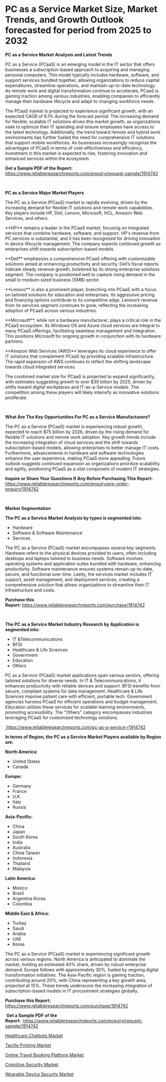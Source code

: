 <p><h1>PC as a Service Market Size, Market Trends, and Growth Outlook forecasted for period from 2025 to 2032</h1></p><p><strong>PC as a Service Market Analysis and Latest Trends</strong></p>
<p><p>PC as a Service (PCaaS) is an emerging model in the IT sector that offers businesses a subscription-based approach to acquiring and managing personal computers. This model typically includes hardware, software, and support services bundled together, allowing organizations to reduce capital expenditures, streamline operations, and maintain up-to-date technology. As remote work and digital transformation continue to accelerate, PCaaS is gaining traction among various industries, enabling companies to efficiently manage their hardware lifecycle and adapt to changing workforce needs.</p><p>The PCaaS market is projected to experience significant growth, with an expected CAGR of 6.1% during the forecast period. The increasing demand for flexible, scalable IT solutions drives this market growth, as organizations seek to optimize their IT spending and ensure employees have access to the latest technology. Additionally, the trend toward remote and hybrid work environments has further fueled the need for comprehensive IT solutions that support mobile workforces. As businesses increasingly recognize the advantages of PCaaS in terms of cost-effectiveness and efficiency, investment in this market is expected to rise, fostering innovation and enhanced services within the ecosystem.</p></p>
<p><strong>Get a Sample PDF of the Report:&nbsp;</strong> <a href="https://www.reliableresearchreports.com/enquiry/request-sample/1914742?utm_campaign=41&utm_medium=2&utm_source=Github&utm_content=ia&utm_term=10032025&utm_id=pc-as-a-service">https://www.reliableresearchreports.com/enquiry/request-sample/1914742</a></p>
<p>&nbsp;</p>
<p><strong>PC as a Service Major Market Players</strong></p>
<p><p>The PC as a Service (PCaaS) market is rapidly evolving, driven by the increasing demand for flexible IT solutions and remote work capabilities. Key players include HP, Dell, Lenovo, Microsoft, HCL, Amazon Web Services, and others.</p><p>**HP** remains a leader in the PCaaS market, focusing on integrated services that combine hardware, software, and support. HP's revenue from PC services is substantial, and it has been recognized for driving innovation in device lifecycle management. The company expects continued growth as enterprises shift towards subscription-based models.</p><p>**Dell** emphasizes a comprehensive PCaaS offering with customizable solutions aimed at enhancing productivity and security. Dell’s fiscal reports indicate steady revenue growth, bolstered by its strong enterprise solutions segment. The company is positioned well to capture rising demand in the small to medium-sized business (SMB) sector.</p><p>**Lenovo** is also a prominent player, branching into PCaaS with a focus on tailored solutions for education and enterprises. Its aggressive pricing and financing options contribute to its competitive edge. Lenovo’s revenue from its services segment continues to grow, reflecting the increasing adoption of PCaaS across various industries.</p><p>**Microsoft**, while not a hardware manufacturer, plays a critical role in the PCaaS ecosystem. Its Windows OS and Azure cloud services are integral to many PCaaS offerings, facilitating seamless management and integration. This positions Microsoft for ongoing growth in conjunction with its hardware partners.</p><p>**Amazon Web Services (AWS)** leverages its cloud experience to offer IT solutions that complement PCaaS by providing scalable infrastructure. The rapid expansion of AWS continues to reflect the shifting landscape towards cloud integrated services.</p><p>The combined market size for PCaaS is projected to expand significantly, with estimates suggesting growth to over $30 billion by 2025, driven by shifts toward digital workplaces and IT-as-a-Service models. The competition among these players will likely intensify as innovative solutions proliferate.</p></p>
<p>&nbsp;</p>
<p><strong>What Are The Key Opportunities For PC as a Service Manufacturers?</strong></p>
<p><p>The PC as a Service (PCaaS) market is experiencing robust growth, expected to reach $75 billion by 2026, driven by the rising demand for flexible IT solutions and remote work adoption. Key growth trends include the increasing integration of cloud services and the shift towards subscription-based models, allowing enterprises to better manage IT costs. Furthermore, advancements in hardware and software technologies enhance the user experience, making PCaaS more appealing. Future outlook suggests continued expansion as organizations prioritize scalability and agility, positioning PCaaS as a vital component of modern IT strategies.</p></p>
<p><strong>Inquire or Share Your Questions If Any Before Purchasing This Report:</strong> <a href="https://www.reliableresearchreports.com/enquiry/pre-order-enquiry/1914742?utm_campaign=41&utm_medium=2&utm_source=Github&utm_content=ia&utm_term=10032025&utm_id=pc-as-a-service">https://www.reliableresearchreports.com/enquiry/pre-order-enquiry/1914742</a></p>
<p>&nbsp;</p>
<p><strong>Market Segmentation</strong></p>
<p><strong>The PC as a Service Market Analysis by types is segmented into:</strong></p>
<p><ul><li>Hardware</li><li>Software & Software Maintenance</li><li>Services</li></ul></p>
<p><p>The PC as a Service (PCaaS) market encompasses several key segments. Hardware refers to the physical devices provided to users, often including desktops and laptops tailored to business needs. Software involves operating systems and application suites bundled with hardware, enhancing productivity. Software maintenance ensures systems remain up-to-date, secure, and functional over time. Lastly, the services market includes IT support, asset management, and deployment services, creating a comprehensive solution that allows organizations to streamline their IT infrastructure and costs.</p></p>
<p><strong>Purchase this Report:&nbsp;</strong><a href="https://www.reliableresearchreports.com/purchase/1914742?utm_campaign=41&utm_medium=2&utm_source=Github&utm_content=ia&utm_term=10032025&utm_id=pc-as-a-service">https://www.reliableresearchreports.com/purchase/1914742</a></p>
<p>&nbsp;</p>
<p><strong>The PC as a Service Market Industry Research by Application is segmented into:</strong></p>
<p><ul><li>IT &Telecommunications</li><li>BFSI</li><li>Healthcare & Life Sciences</li><li>Government</li><li>Education</li><li>Others</li></ul></p>
<p><p>PC as a Service (PCaaS) market applications span various sectors, offering tailored solutions for diverse needs. In IT & Telecommunications, it enhances productivity with reliable devices and support. BFSI benefits from secure, compliant systems for data management. Healthcare & Life Sciences improve patient care with efficient, portable tech. Government agencies harness PCaaS for efficient operations and budget management. Education utilizes these services for scalable learning environments, promoting accessibility. The "Others" category encompasses industries leveraging PCaaS for customized technology solutions.</p></p>
<p><a href="https://www.reliableresearchreports.com/pc-as-a-service-r1914742?utm_campaign=41&utm_medium=2&utm_source=Github&utm_content=ia&utm_term=10032025&utm_id=pc-as-a-service">&nbsp;https://www.reliableresearchreports.com/pc-as-a-service-r1914742</a></p>
<p><strong>In terms of Region, the PC as a Service Market Players available by Region are:</strong></p>
<p>
    <p> <strong> North America: </strong>
        <ul>
            <li>United States</li>
            <li>Canada</li>
        </ul>
        </p> 
    <p> <strong> Europe: </strong>
        <ul>
            <li>Germany</li>
            <li>France</li>
            <li>U.K.</li>
            <li>Italy</li>
            <li>Russia</li>
        </ul>
        </p> 
    <p> <strong> Asia-Pacific: </strong>
        <ul>
            <li>China</li>
            <li>Japan</li>
            <li>South Korea</li>
            <li>India</li>
            <li>Australia</li>
            <li>China Taiwan</li>
            <li>Indonesia</li>
            <li>Thailand</li>
            <li>Malaysia</li>
        </ul>
        </p> 
    <p> <strong> Latin America: </strong>
        <ul>
            <li>Mexico</li>
            <li>Brazil</li>
            <li>Argentina Korea</li>
            <li>Colombia</li>
        </ul>
        </p> 
    <p> <strong> Middle East & Africa: </strong>
        <ul>
            <li>Turkey</li>
            <li>Saudi</li>
            <li>Arabia</li>
            <li>UAE</li>
            <li>Korea</li>
        </ul>
    </p>
    </p>
<p><p>The PC as a Service (PCaaS) market is experiencing significant growth across various regions. North America is anticipated to dominate the market, holding an estimated 40% share, driven by robust enterprise demand. Europe follows with approximately 30%, fueled by ongoing digital transformation initiatives. The Asia-Pacific region is gaining traction, contributing around 20%, with China representing a key growth area, projected at 15%. These trends underscore the increasing integration of subscription-based models in IT procurement strategies globally.</p></p>
<p><strong>Purchase this Report: </strong><a href="https://www.reliableresearchreports.com/purchase/1914742?utm_campaign=41&utm_medium=2&utm_source=Github&utm_content=ia&utm_term=10032025&utm_id=pc-as-a-service">https://www.reliableresearchreports.com/purchase/1914742</a></p>
<p>&nbsp;<strong>Get a Sample PDF of the Report:&nbsp;&nbsp;</strong><a href="https://www.reliableresearchreports.com/enquiry/request-sample/1914742?utm_campaign=41&utm_medium=2&utm_source=Github&utm_content=ia&utm_term=10032025&utm_id=pc-as-a-service">https://www.reliableresearchreports.com/enquiry/request-sample/1914742</a></p>
<p><strong></strong></p>
<p><p><a href="https://github.com/mudgeadamsvx/Market-Research-Report-List-1/blob/main/healthcare-chatbots-market.md?utm_campaign=41&utm_medium=2&utm_source=Github&utm_content=ia&utm_term=10032025&utm_id=pc-as-a-service">Healthcare Chatbots Market</a></p><p><a href="https://github.com/shafriusizi/Market-Research-Report-List-1/blob/main/tactile-printing-market.md?utm_campaign=41&utm_medium=2&utm_source=Github&utm_content=ia&utm_term=10032025&utm_id=pc-as-a-service">Tactile Printing Market</a></p><p><a href="https://github.com/beyeagamizjp/Market-Research-Report-List-1/blob/main/online-travel-booking-platform-market.md?utm_campaign=41&utm_medium=2&utm_source=Github&utm_content=ia&utm_term=10032025&utm_id=pc-as-a-service">Online Travel Booking Platform Market</a></p><p><a href="https://github.com/stickkinkel/Market-Research-Report-List-1/blob/main/cognitive-security-market.md?utm_campaign=41&utm_medium=2&utm_source=Github&utm_content=ia&utm_term=10032025&utm_id=pc-as-a-service">Cognitive Security Market</a></p><p><a href="https://github.com/kukolkasimo5/Market-Research-Report-List-1/blob/main/wearable-device-security-market.md?utm_campaign=41&utm_medium=2&utm_source=Github&utm_content=ia&utm_term=10032025&utm_id=pc-as-a-service">Wearable Device Security Market</a></p></p>